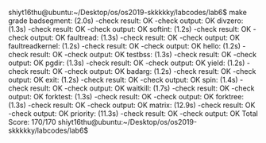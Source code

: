 
shiyt16thu@ubuntu:~/Desktop/os/os2019-skkkkky/labcodes/lab6$ make grade
badsegment:              (2.0s)
  -check result:                             OK
  -check output:                             OK
divzero:                 (1.3s)
  -check result:                             OK
  -check output:                             OK
softint:                 (1.2s)
  -check result:                             OK
  -check output:                             OK
faultread:               (1.3s)
  -check result:                             OK
  -check output:                             OK
faultreadkernel:         (1.2s)
  -check result:                             OK
  -check output:                             OK
hello:                   (1.2s)
  -check result:                             OK
  -check output:                             OK
testbss:                 (1.3s)
  -check result:                             OK
  -check output:                             OK
pgdir:                   (1.3s)
  -check result:                             OK
  -check output:                             OK
yield:                   (1.2s)
  -check result:                             OK
  -check output:                             OK
badarg:                  (1.2s)
  -check result:                             OK
  -check output:                             OK
exit:                    (1.2s)
  -check result:                             OK
  -check output:                             OK
spin:                    (1.4s)
  -check result:                             OK
  -check output:                             OK
waitkill:                (1.7s)
  -check result:                             OK
  -check output:                             OK
forktest:                (1.3s)
  -check result:                             OK
  -check output:                             OK
forktree:                (1.3s)
  -check result:                             OK
  -check output:                             OK
matrix:                  (12.9s)
  -check result:                             OK
  -check output:                             OK
priority:                (11.3s)
  -check result:                             OK
  -check output:                             OK
Total Score: 170/170
shiyt16thu@ubuntu:~/Desktop/os/os2019-skkkkky/labcodes/lab6$ 

